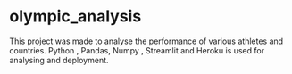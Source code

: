 # olympic_analysis
This project was made to analyse the performance of various athletes and countries. Python , Pandas, Numpy , Streamlit  and Heroku is used for analysing and deployment.
